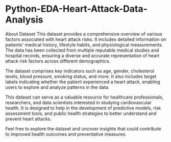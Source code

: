 # Python-EDA-Heart-Attack-Data-Analysis

About Dataset
This dataset provides a comprehensive overview of various factors associated with heart attack risks. It includes detailed information on patients' medical history, lifestyle habits, and physiological measurements. The data has been collected from multiple reputable medical studies and hospital records, ensuring a diverse and accurate representation of heart attack risk factors across different demographics.

The dataset comprises key indicators such as age, gender, cholesterol levels, blood pressure, smoking status, and more. It also includes target labels indicating whether the patient experienced a heart attack, enabling users to explore and analyze patterns in the data.

This dataset can serve as a valuable resource for healthcare professionals, researchers, and data scientists interested in studying cardiovascular health. It is designed to help in the development of predictive models, risk assessment tools, and public health strategies to better understand and prevent heart attacks.

Feel free to explore the dataset and uncover insights that could contribute to improved health outcomes and preventative measures.
